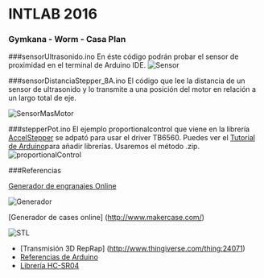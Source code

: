 # INTLAB 2016
### Gymkana - Worm - Casa Plan

###sensorUltrasonido.ino
En éste código podrán probar el sensor de proximidad en el terminal de Arduino IDE.
![Sensor](https://github.com/pedroil/INTLAB2016/blob/master/img/HC-SR04.png)

###sensorDistanciaStepper_8A.ino
El código que lee la distancia de un sensor de ultrasonido y lo transmite a una posición del motor en relación a un largo total de eje.

![SensorMasMotor](https://github.com/pedroil/INTLAB2016/blob/master/img/sensorDIstanciaStepper.png)

###stepperPot.ino
El ejemplo proportionalcontrol que viene en la librería [AccelStepper](http://www.airspayce.com/mikem/arduino/AccelStepper/)
 se adpató para usar el driver TB6560. Puedes ver el [Tutorial de Arduino](https://www.arduino.cc/en/Guide/Libraries)para añadir librerías. Usaremos el método .zip.
![proportionalControl](https://github.com/pedroil/INTLAB2016/blob/master/img/potenciometro.png)

###Referencias

[Generador de engranajes Online](http://geargenerator.com/)

![Generador](https://github.com/pedroil/INTLAB2016/blob/master/img/gear.png)

[Generador de cases online] (http://www.makercase.com/)

![STL](https://github.com/pedroil/INTLAB2016/blob/master/img/GEAR3D.png)

* [Transmisión 3D RepRap] (http://www.thingiverse.com/thing:24071)
* [Referencias de Arduino](http://www.princeton.edu/~ffab/media___downloads_files/IntroArduinoBook.pdf)
* [Librería HC-SR04](https://github.com/JRodrigoTech/Ultrasonic-HC-SR04)










